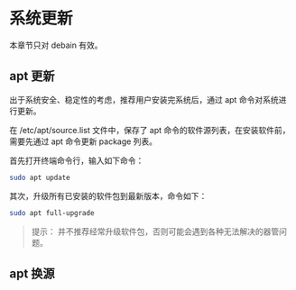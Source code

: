 # 系统更新

本章节只对 debain 有效。


## apt 更新

出于系统安全、稳定性的考虑，推荐用户安装完系统后，通过 apt 命令对系统进行更新。

在 /etc/apt/source.list 文件中，保存了 apt 命令的软件源列表，在安装软件前，需要先通过 apt 命令更新 package 列表。

首先打开终端命令行，输入如下命令：

```bash
sudo apt update
```

其次，升级所有已安装的软件包到最新版本，命令如下：

```bash
sudo apt full-upgrade
```
> 提示： 并不推荐经常升级软件包，否则可能会遇到各种无法解决的器管问题。

## apt 换源










